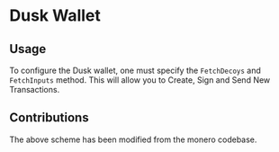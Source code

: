 # Dusk Wallet

## Usage 

To configure the Dusk wallet, one must specify the `FetchDecoys` and `FetchInputs` method. This will allow you to Create, Sign and Send New Transactions.

## Contributions 

The above scheme has been modified from the monero codebase.